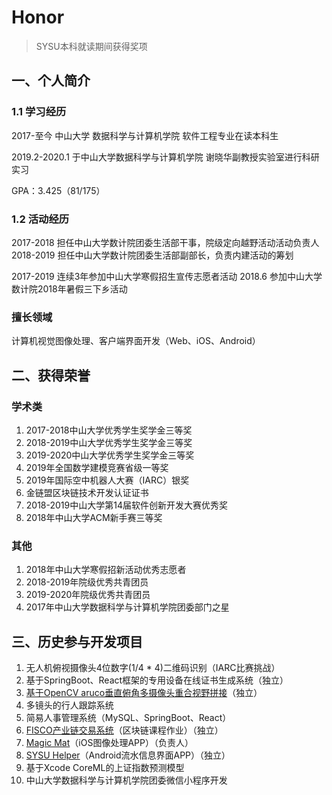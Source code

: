 # Honor

> SYSU本科就读期间获得奖项

## 一、个人简介

### 1.1 学习经历

2017-至今 中山大学 数据科学与计算机学院 软件工程专业在读本科生

2019.2-2020.1 于中山大学数据科学与计算机学院 谢晓华副教授实验室进行科研实习

GPA：3.425（81/175）

### 1.2 活动经历

2017-2018 担任中山大学数计院团委生活部干事，院级定向越野活动活动负责人
2018-2019 担任中山大学数计院团委生活部副部长，负责内建活动的筹划

2017-2019 连续3年参加中山大学寒假招生宣传志愿者活动
2018.6 参加中山大学数计院2018年暑假三下乡活动

### 擅长领域

计算机视觉图像处理、客户端界面开发（Web、iOS、Android）


## 二、获得荣誉

### 学术类

1. 2017-2018中山大学优秀学生奖学金三等奖
2. 2018-2019中山大学优秀学生奖学金三等奖
3. 2019-2020中山大学优秀学生奖学金三等奖
4. 2019年全国数学建模竞赛省级一等奖
5. 2019年国际空中机器人大赛（IARC）银奖
6. 金链盟区块链技术开发认证证书
7. 2018-2019中山大学第14届软件创新开发大赛优秀奖
8. 2018年中山大学ACM新手赛三等奖

### 其他

1. 2018年中山大学寒假招新活动优秀志愿者
2. 2018-2019年院级优秀共青团员
3. 2019-2020年院级优秀共青团员
4. 2017年中山大学数据科学与计算机学院团委部门之星

## 三、历史参与开发项目

1. 无人机俯视摄像头4位数字(1/4 * 4)二维码识别（IARC比赛挑战）
2. 基于SpringBoot、React框架的专用设备在线证书生成系统（独立）
3. [基于OpenCV aruco垂直俯角多摄像头重合视野拼接](学科/Fusioner/README.md)（独立）
4. 多镜头的行人跟踪系统
5. 简易人事管理系统（MySQL、SpringBoot、React）
6. [FISCO产业链交易系统](https://github.com/CoderAT13/FISCO-FINAL)（区块链课程作业）（独立）
7. [Magic Mat](https://www.bilibili.com/video/BV1Uk4y1C7PW/)（iOS图像处理APP）（负责人）
8. [SYSU Helper](https://www.bilibili.com/video/BV1GK4y1s7Mu)（Android流水信息界面APP）（独立）
9. 基于Xcode CoreML的上证指数预测模型
10. 中山大学数据科学与计算机学院团委微信小程序开发
